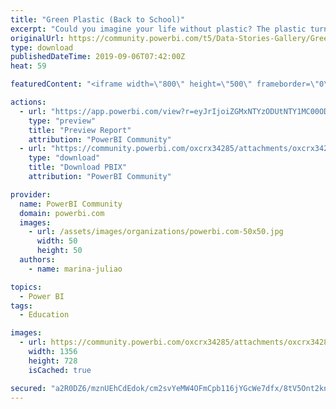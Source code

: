 ```yaml
---
title: "Green Plastic (Back to School)"
excerpt: "Could you imagine your life without plastic? The plastic turns our lives easier , more pratical and safety. You production is the basis of fossil"
originalUrl: https://community.powerbi.com/t5/Data-Stories-Gallery/Green-Plastic-Back-to-School/m-p/785803
type: download
publishedDateTime: 2019-09-06T07:42:00Z
heat: 59

featuredContent: "<iframe width=\"800\" height=\"500\" frameborder=\"0\" src=\"https://app.powerbi.com/view?r=eyJrIjoiZGMxNTYzODUtNTY1MC00ODQwLWIxMWItNzAwNjVmNzQ4OGI5IiwidCI6IjU2N2NhNTBiLWYxOTgtNGIxMS1iZjc5LWYzNzhlMzM1YzljMCIsImMiOjR9\"></iframe>"

actions:
  - url: "https://app.powerbi.com/view?r=eyJrIjoiZGMxNTYzODUtNTY1MC00ODQwLWIxMWItNzAwNjVmNzQ4OGI5IiwidCI6IjU2N2NhNTBiLWYxOTgtNGIxMS1iZjc5LWYzNzhlMzM1YzljMCIsImMiOjR9"
    type: "preview"
    title: "Preview Report"
    attribution: "PowerBI Community"
  - url: "https://community.powerbi.com/oxcrx34285/attachments/oxcrx34285/DataStoriesGallery/2942/2/Green%20Plastic.pbix"
    type: "download"
    title: "Download PBIX"
    attribution: "PowerBI Community"

provider:
  name: PowerBI Community
  domain: powerbi.com
  images:
    - url: /assets/images/organizations/powerbi.com-50x50.jpg
      width: 50
      height: 50
  authors:
    - name: marina-juliao

topics:
  - Power BI
tags:
  - Education

images:
  - url: https://community.powerbi.com/oxcrx34285/attachments/oxcrx34285/DataStoriesGallery/2942/1/thumn_pbi.png
    width: 1356
    height: 728
    isCached: true

secured: "a2R0DZ6/mznUEhCdEdok/cm2svYeMW4OFmCpb116jYGcWe7dfx/8tV5Ont2knsosJGLv2nPrrnxzgb4+gxqV5MPF88Z/BR+gY67LXp/tsg59rK3Pfvh6sdaRyrC0tBjlgDVt5pMCqT4Y1YxQ7oAQjgX1Iu4ZIayjE9wPunAA31BBxJA9okK+EWl1f8x6plw9Ix/yo3cTccV7yK/db7pa5hJ1I7HaZZH6WB25HIiv3RMkJ9T6E1fTp6ItthyrpTM2DqHA9lJqcQeIZnwuxSl9OZ8IytR4FnIQvKc5BHQxeqxjDj9UGnX1Z5CipZ0xIUxuNcJ1qCtFO4QwApDCZChh1lElix4jEgoK/HsFNxgGsG3+mUVFzYDr9SJFrgu4BEvziDxpAgxz0H6tpEUA3sIf8MG/+dIOdtsjFQ2OU0tPFPzYRwK6buYpvFiu1TmHnJ9Z;d0GOeWgbDpW57NsoUlLv+w=="
---
```


